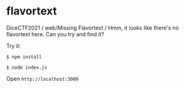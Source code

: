 # flavortext
DiceCTF2021 / web/Missing Flavortext / Hmm, it looks like there's no flavortext here. Can you try and find it?

Try it:

`$ npm install`

`$ node index.js`

Open `http://localhost:3000`

